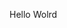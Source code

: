 Hello Wolrd



































































































































































































































































































































































































































